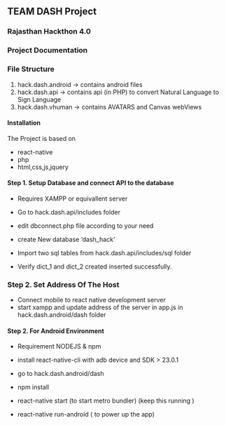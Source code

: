 ﻿## TEAM DASH Project 
### Rajasthan Hackthon 4.0

### Project Documentation

### File Structure
1. hack.dash.android -> contains android files 
2. hack.dash.api     -> contains api (in PHP) to convert Natural Language to Sign Language
3. hack.dash.vhuman  -> contains AVATARS and Canvas webViews


#### Installation

The Project is based on 
- react-native
- php 
- html,css,js,jquery

#### Step 1. Setup Database and connect API to the database

- Requires XAMPP or equivallent server 

- Go to hack.dash.api/includes folder
- edit dbconnect.php file according to your need
- create New database ‘dash_hack’ 
- Import two sql tables from  hack.dash.api/includes/sql folder
- Verify dict_1 and dict_2 created inserted successfully.
### Step 2. Set Address Of The Host
- Connect mobile to react native development server 
- start xampp and update address of the server in app.js in hack.dash.android/dash folder

#### Step 2. For Android Environment
- Requirement NODEJS & npm
- install react-native-cli with adb device and SDK > 23.0.1

- go to hack.dash.android/dash 
- npm install
- react-native start    (to start metro bundler) (keep this running )
- react-native run-android  ( to power up the app)
 



